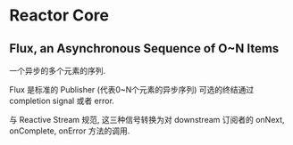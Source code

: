 # Reactor Core 

## Flux, an Asynchronous Sequence of O~N Items
一个异步的多个元素的序列.

Flux<T> 是标准的 Publisher<T> (代表0~N个元素的异步序列)
可选的终结通过 completion signal 或者 error.

与 Reactive Stream 规范, 这三种信号转换为对 downstream 订阅者的
onNext, onComplete, onError 方法的调用.


